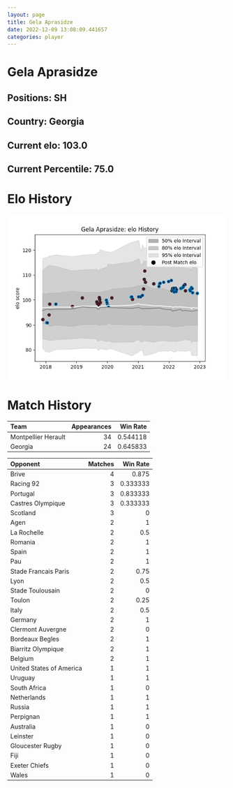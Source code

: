 ```yaml
---  
layout: page  
title: Gela Aprasidze  
date: 2022-12-09 13:08:09.441657  
categories: player  
---
```

# Gela Aprasidze

## Positions: SH

## Country: Georgia

## Current elo: 103.0

## Current Percentile: 75.0

# Elo History


![elo history](history_GelaAprasidze.png)
# Match History


| Team                |   Appearances |   Win Rate |
|:--------------------|--------------:|-----------:|
| Montpellier Herault |            34 |   0.544118 |
| Georgia             |            24 |   0.645833 |

| Opponent                 |   Matches |   Win Rate |
|:-------------------------|----------:|-----------:|
| Brive                    |         4 |   0.875    |
| Racing 92                |         3 |   0.333333 |
| Portugal                 |         3 |   0.833333 |
| Castres Olympique        |         3 |   0.333333 |
| Scotland                 |         3 |   0        |
| Agen                     |         2 |   1        |
| La Rochelle              |         2 |   0.5      |
| Romania                  |         2 |   1        |
| Spain                    |         2 |   1        |
| Pau                      |         2 |   1        |
| Stade Francais Paris     |         2 |   0.75     |
| Lyon                     |         2 |   0.5      |
| Stade Toulousain         |         2 |   0        |
| Toulon                   |         2 |   0.25     |
| Italy                    |         2 |   0.5      |
| Germany                  |         2 |   1        |
| Clermont Auvergne        |         2 |   0        |
| Bordeaux Begles          |         2 |   1        |
| Biarritz Olympique       |         2 |   1        |
| Belgium                  |         2 |   1        |
| United States of America |         1 |   1        |
| Uruguay                  |         1 |   1        |
| South Africa             |         1 |   0        |
| Netherlands              |         1 |   1        |
| Russia                   |         1 |   1        |
| Perpignan                |         1 |   1        |
| Australia                |         1 |   0        |
| Leinster                 |         1 |   0        |
| Gloucester Rugby         |         1 |   0        |
| Fiji                     |         1 |   0        |
| Exeter Chiefs            |         1 |   0        |
| Wales                    |         1 |   0        |